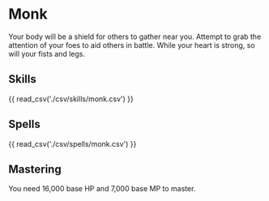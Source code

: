 # Monk

Your body will be a shield for others to gather near you. Attempt to grab the attention of your foes to aid others in battle. While your heart is strong, so will your fists and legs.

## Skills

{{ read_csv('./csv/skills/monk.csv') }}

## Spells

{{ read_csv('./csv/spells/monk.csv') }}

## Mastering

You need 16,000 base HP and 7,000 base MP to master.
